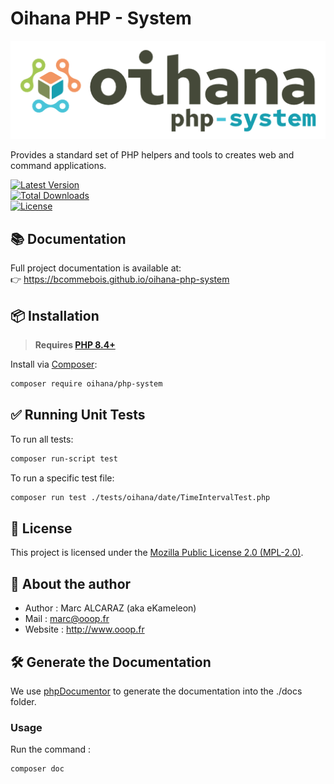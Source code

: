 # Oihana PHP - System

![Oihana PHP System](https://raw.githubusercontent.com/BcommeBois/oihana-php-system/main/assets/images/oihana-php-system-logo-inline-512x160.png)

Provides a standard set of PHP helpers and tools to creates web and command applications.

[![Latest Version](https://img.shields.io/packagist/v/oihana/php-system.svg?style=flat-square)](https://packagist.org/packages/oihana/php-system)  
[![Total Downloads](https://img.shields.io/packagist/dt/oihana/php-system.svg?style=flat-square)](https://packagist.org/packages/oihana/php-system)  
[![License](https://img.shields.io/packagist/l/oihana/php-system.svg?style=flat-square)](LICENSE)

## 📚 Documentation

Full project documentation is available at:  
👉 https://bcommebois.github.io/oihana-php-system

## 📦 Installation

> **Requires [PHP 8.4+](https://php.net/releases/)**

Install via [Composer](https://getcomposer.org):
```bash
composer require oihana/php-system
```

## ✅ Running Unit Tests

To run all tests:
```bash
composer run-script test
```

To run a specific test file:
```bash
composer run test ./tests/oihana/date/TimeIntervalTest.php
```

## 🧾 License

This project is licensed under the [Mozilla Public License 2.0 (MPL-2.0)](https://www.mozilla.org/en-US/MPL/2.0/).

## 👤 About the author

* Author : Marc ALCARAZ (aka eKameleon)
* Mail : marc@ooop.fr
* Website : http://www.ooop.fr

## 🛠️ Generate the Documentation

We use [phpDocumentor](https://phpdoc.org/) to generate the documentation into the ./docs folder.

### Usage
Run the command :
```bash
composer doc
```